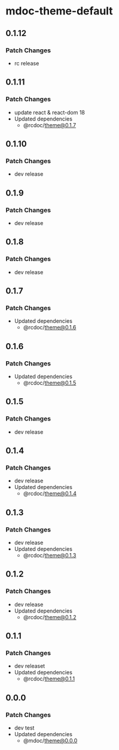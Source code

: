 # mdoc-theme-default

## 0.1.12

### Patch Changes

- rc release

## 0.1.11

### Patch Changes

- update react & react-dom 18
- Updated dependencies
  - @rcdoc/theme@0.1.7

## 0.1.10

### Patch Changes

- dev release

## 0.1.9

### Patch Changes

- dev release

## 0.1.8

### Patch Changes

- dev release

## 0.1.7

### Patch Changes

- Updated dependencies
  - @rcdoc/theme@0.1.6

## 0.1.6

### Patch Changes

- Updated dependencies
  - @rcdoc/theme@0.1.5

## 0.1.5

### Patch Changes

- dev release

## 0.1.4

### Patch Changes

- dev release
- Updated dependencies
  - @rcdoc/theme@0.1.4

## 0.1.3

### Patch Changes

- dev release
- Updated dependencies
  - @rcdoc/theme@0.1.3

## 0.1.2

### Patch Changes

- dev release
- Updated dependencies
  - @rcdoc/theme@0.1.2

## 0.1.1

### Patch Changes

- dev releaset
- Updated dependencies
  - @rcdoc/theme@0.1.1

## 0.0.0

### Patch Changes

- dev test
- Updated dependencies
  - @mdoc/theme@0.0.0
